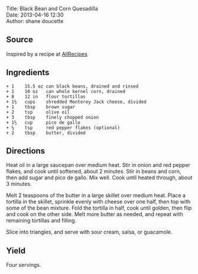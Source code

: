 Title: Black Bean and Corn Quesadilla  
Date: 2013-04-16 12:30  
Author: shane doucette  


## Source
Inspired by a recipe at [AllRecipes](http://allrecipes.com/Recipe/Black-Bean-and-Corn-Quesadillas/Detail.aspx)


## Ingredients
~~~~
+ 1    15.5 oz can black beans, drained and rinsed
+ 1    10 oz   can whole kernel corn, drained
+ 8    12 in   flour tortillas
+ 1½   cups    shredded Monterey Jack cheese, divided
+ 1    tbsp    brown sugar
+ 2    tsp     olive oil
+ 3    tbsp    finely chopped onion
+ 1½   cup     pico de gallo
+ ¼    tsp     red pepper flakes (optional)
+ 2    tbsp    butter, divided
~~~~


## Directions
Heat oil in a large saucepan over medium heat. Stir in onion and red pepper flakes, and cook until softened, about 2 minutes. Stir in beans and corn, then add sugar and pico de gallo.  Mix well. Cook until heated through, about 3 minutes.

Melt 2 teaspoons of the butter in a large skillet over medium heat. Place a tortilla in the skillet, sprinkle evenly with cheese over one half, then top with some of the bean mixture. Fold the tortilla in half, cook until golden, then flip and cook on the other side. Melt more butter as needed, and repeat with remaining tortillas and filling.

Slice into triangles, and serve with sour cream, salsa, or guacamole.

## Yield
Four servings.
